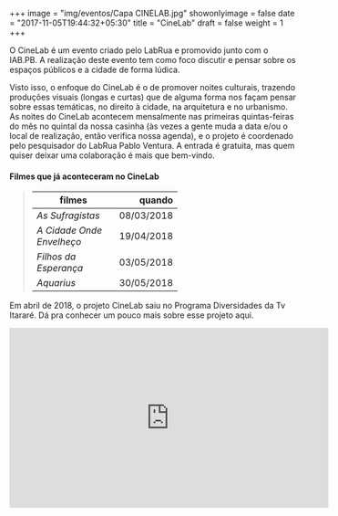 +++
image = "img/eventos/Capa CINELAB.jpg"
showonlyimage = false
date = "2017-11-05T19:44:32+05:30"
title = "CineLab"
draft = false
weight = 1
+++

O CineLab é um evento criado pelo LabRua e promovido junto com o IAB.PB. A realização deste evento tem como foco discutir e pensar sobre os espaços públicos e a cidade de forma lúdica.
<!--more-->

Visto isso, o enfoque do CineLab é o de promover noites culturais, trazendo produções visuais (longas e curtas) que de alguma forma nos façam pensar sobre essas temáticas, no direito à cidade, na arquitetura e no urbanismo. As noites do CineLab acontecem mensalmente nas primeiras quintas-feiras do mês no quintal da nossa casinha (às vezes a gente muda a data e/ou o local de realização, então verifica nossa agenda), e o projeto é coordenado pelo pesquisador do LabRua Pablo Ventura. A entrada é gratuita, mas quem quiser deixar uma colaboração é mais que bem-vindo.

#### Filmes que já aconteceram no CineLab

> filmes          | quando
> -----     | ---:
> *As Sufragistas* |   08/03/2018
> *A Cidade Onde Envelheço* |    19/04/2018
> *Filhos da Esperança* |   03/05/2018
> *Aquarius* |   30/05/2018

Em abril de 2018, o projeto CineLab saiu no Programa Diversidades da Tv Itararé. Dá pra conhecer um pouco mais sobre esse projeto aqui.

<iframe width="560" height="315" src="https://www.youtube.com/embed/Bcui99qEwyU" frameborder="0" allow="autoplay; encrypted-media" allowfullscreen></iframe>


<style>
table:nth-of-type(1) {
    display:table;
    width:55%;
}
table:nth-of-type(1) th:nth-of-type(2) {
    width:10%;
}
</style>
